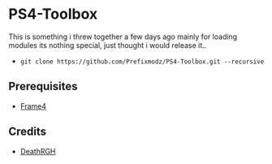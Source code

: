 # PS4-Toolbox

This is something i threw together a few days ago mainly for loading modules its nothing special, just thought i would release it..

- `git clone https://github.com/Prefixmodz/PS4-Toolbox.git --recursive`

## Prerequisites
- [Frame4](https://github.com/DeathRGH/frame4/releases)

## Credits
- [DeathRGH](https://github.com/DeathRGH)
